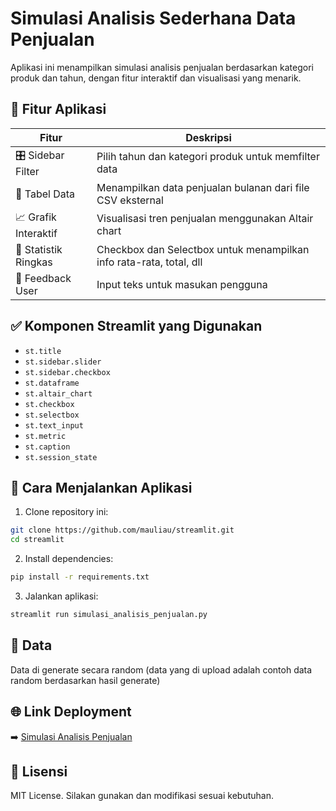 # Simulasi Analisis Sederhana Data Penjualan

Aplikasi ini menampilkan simulasi analisis penjualan berdasarkan kategori produk dan tahun, dengan fitur interaktif dan visualisasi yang menarik.

## 🔧 Fitur Aplikasi

| Fitur                        | Deskripsi                                                                 |
|-----------------------------|---------------------------------------------------------------------------|
| 🎛️ Sidebar Filter           | Pilih tahun dan kategori produk untuk memfilter data                     |
| 📅 Tabel Data                | Menampilkan data penjualan bulanan dari file CSV eksternal              |
| 📈 Grafik Interaktif        | Visualisasi tren penjualan menggunakan Altair chart                      |
| 🧮 Statistik Ringkas         | Checkbox dan Selectbox untuk menampilkan info rata-rata, total, dll      |
| 📝 Feedback User            | Input teks untuk masukan pengguna                                        |

## ✅ Komponen Streamlit yang Digunakan

- `st.title`
- `st.sidebar.slider`
- `st.sidebar.checkbox`
- `st.dataframe`
- `st.altair_chart`
- `st.checkbox`
- `st.selectbox`
- `st.text_input`
- `st.metric`
- `st.caption`
- `st.session_state`

## 🚀 Cara Menjalankan Aplikasi

1. Clone repository ini:
```bash
git clone https://github.com/mauliau/streamlit.git
cd streamlit
```

2. Install dependencies:
```bash
pip install -r requirements.txt
```

3. Jalankan aplikasi:
```bash
streamlit run simulasi_analisis_penjualan.py
```

## 🧾 Data
Data di generate secara random (data yang di upload adalah contoh data random berdasarkan hasil generate)

## 🌐 Link Deployment

➡️ [Simulasi Analisis Penjualan](https://app-apdujjko9ybvhexmfddgvy.streamlit.app/)

## 🧾 Lisensi

MIT License. Silakan gunakan dan modifikasi sesuai kebutuhan.
